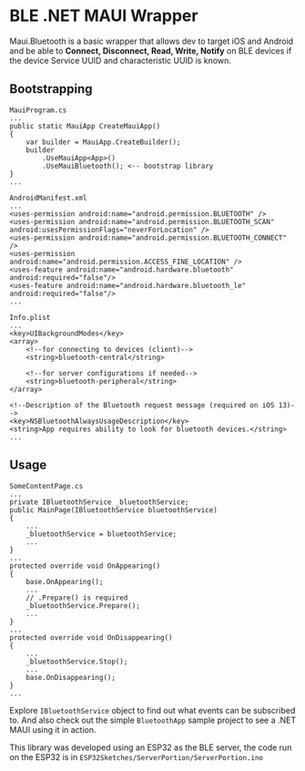# BLE .NET MAUI Wrapper

Maui.Bluetooth is a basic wrapper that allows dev to target iOS and Android and be able to **Connect, Disconnect, Read, Write, Notify** on BLE devices if the device Service UUID and characteristic UUID is known.

## Bootstrapping 
```
MauiProgram.cs
...
public static MauiApp CreateMauiApp()
{
    var builder = MauiApp.CreateBuilder();
    builder
        .UseMauiApp<App>()
        .UseMauiBluetooth(); <-- bootstrap library
}
...
```
```
AndroidManifest.xml
...
<uses-permission android:name="android.permission.BLUETOOTH" />
<uses-permission android:name="android.permission.BLUETOOTH_SCAN" android:usesPermissionFlags="neverForLocation" />
<uses-permission android:name="android.permission.BLUETOOTH_CONNECT" />
<uses-permission android:name="android.permission.ACCESS_FINE_LOCATION" />
<uses-feature android:name="android.hardware.bluetooth" android:required="false"/>
<uses-feature android:name="android.hardware.bluetooth_le" android:required="false"/>
...
```
```
Info.plist
...
<key>UIBackgroundModes</key>
<array>
    <!--for connecting to devices (client)-->
    <string>bluetooth-central</string>

    <!--for server configurations if needed-->
    <string>bluetooth-peripheral</string>
</array>

<!--Description of the Bluetooth request message (required on iOS 13)-->
<key>NSBluetoothAlwaysUsageDescription</key>
<string>App requires ability to look for bluetooth devices.</string>
...
```
## Usage
```
SomeContentPage.cs
...
private IBluetoothService _bluetoothService;
public MainPage(IBluetoothService bluetoothService)
{
    ...
    _bluetoothService = bluetoothService;		
    ...
}
...
protected override void OnAppearing()
{
    base.OnAppearing();
    ...
    // .Prepare() is required
    _bluetoothService.Prepare();
    ...
}
...
protected override void OnDisappearing()
{
    ...
    _bluetoothService.Stop();
    ...
    base.OnDisappearing();
}
...
```
Explore ```IBluetoothService``` object to find out what events can be subscribed to. And also check out the simple ```BluetoothApp``` sample project to see a .NET MAUI using it in action. 

This library was developed using an ESP32 as the BLE server, the code run on the ESP32 is in ```ESP32Sketches/ServerPortion/ServerPortion.ino```